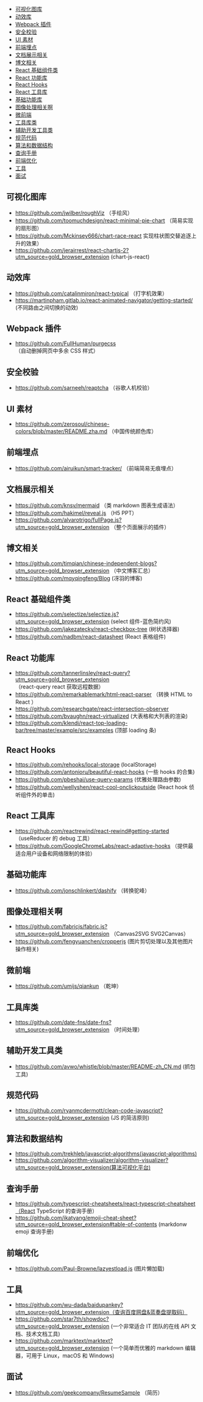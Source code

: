 - [可视化图库](#%e5%8f%af%e8%a7%86%e5%8c%96%e5%9b%be%e5%ba%93)
- [动效库](#%e5%8a%a8%e6%95%88%e5%ba%93)
- [Webpack 插件](#webpack-%e6%8f%92%e4%bb%b6)
- [安全校验](#%e5%ae%89%e5%85%a8%e6%a0%a1%e9%aa%8c)
- [UI 素材](#ui-%e7%b4%a0%e6%9d%90)
- [前端埋点](#%e5%89%8d%e7%ab%af%e5%9f%8b%e7%82%b9)
- [文档展示相关](#%e6%96%87%e6%a1%a3%e5%b1%95%e7%a4%ba%e7%9b%b8%e5%85%b3)
- [博文相关](#%e5%8d%9a%e6%96%87%e7%9b%b8%e5%85%b3)
- [React 基础组件类](#react-%e5%9f%ba%e7%a1%80%e7%bb%84%e4%bb%b6%e7%b1%bb)
- [React 功能库](#react-%e5%8a%9f%e8%83%bd%e5%ba%93)
- [React Hooks](#react-hooks)
- [React 工具库](#react-%e5%b7%a5%e5%85%b7%e5%ba%93)
- [基础功能库](#%e5%9f%ba%e7%a1%80%e5%8a%9f%e8%83%bd%e5%ba%93)
- [图像处理相关啊](#%e5%9b%be%e5%83%8f%e5%a4%84%e7%90%86%e7%9b%b8%e5%85%b3%e5%95%8a)
- [微前端](#%e5%be%ae%e5%89%8d%e7%ab%af)
- [工具库类](#%e5%b7%a5%e5%85%b7%e5%ba%93%e7%b1%bb)
- [辅助开发工具类](#%e8%be%85%e5%8a%a9%e5%bc%80%e5%8f%91%e5%b7%a5%e5%85%b7%e7%b1%bb)
- [规范代码](#%e8%a7%84%e8%8c%83%e4%bb%a3%e7%a0%81)
- [算法和数据结构](#%e7%ae%97%e6%b3%95%e5%92%8c%e6%95%b0%e6%8d%ae%e7%bb%93%e6%9e%84)
- [查询手册](#%e6%9f%a5%e8%af%a2%e6%89%8b%e5%86%8c)
- [前端优化](#%e5%89%8d%e7%ab%af%e4%bc%98%e5%8c%96)
- [工具](#%e5%b7%a5%e5%85%b7)
- [面试](#%e9%9d%a2%e8%af%95)

## 可视化图库

- https://github.com/jwilber/roughViz （手绘风）
- https://github.com/toomuchdesign/react-minimal-pie-chart （简易实现的扇形图）
- https://github.com/Mckinsey666/chart-race-react 实现柱状图交替追逐上升的效果）
- https://github.com/jerairrest/react-chartjs-2?utm_source=gold_browser_extension (chart-js-react)

## 动效库

- https://github.com/catalinmiron/react-typical （打字机效果）
- https://martinpham.gitlab.io/react-animated-navigator/getting-started/ (不同路由之间切换的动效)

## Webpack 插件

- https://github.com/FullHuman/purgecss （自动删掉网页中多余 CSS 样式）

## 安全校验

- https://github.com/sarneeh/reaptcha （谷歌人机校验）

## UI 素材

- https://github.com/zerosoul/chinese-colors/blob/master/README.zha.md （中国传统颜色库）

## 前端埋点

- https://github.com/airuikun/smart-tracker/ （前端简易无痕埋点）

## 文档展示相关

- https://github.com/knsv/mermaid （类 markdown 图表生成语法）
- https://github.com/hakimel/reveal.js （H5 PPT）
- https://github.com/alvarotrigo/fullPage.js?utm_source=gold_browser_extension （整个页面展示的插件）

## 博文相关

- https://github.com/timqian/chinese-independent-blogs?utm_source=gold_browser_extension （中文博客汇总）
- https://github.com/mqyqingfeng/Blog (冴羽的博客)

## React 基础组件类

- https://github.com/selectize/selectize.js?utm_source=gold_browser_extension (select 组件-蓝色简约风)
- https://github.com/jakezatecky/react-checkbox-tree (树状选择器)
- https://github.com/nadbm/react-datasheet (React 表格组件)

## React 功能库

- https://github.com/tannerlinsley/react-query?utm_source=gold_browser_extension （react-query react 获取远程数据）
- https://github.com/remarkablemark/html-react-parser （转换 HTML to React ）
- https://github.com/researchgate/react-intersection-observer
- https://github.com/bvaughn/react-virtualized (大表格和大列表的渲染)
- https://github.com/klendi/react-top-loading-bar/tree/master/example/src/examples (顶部 loading 条)

## React Hooks

- https://github.com/rehooks/local-storage (localStorage)
- https://github.com/antonioru/beautiful-react-hooks (一些 hooks 的合集)
- https://github.com/pbeshai/use-query-params (优雅处理路由参数)
- https://github.com/wellyshen/react-cool-onclickoutside (React hook 侦听组件外的单击)

## React 工具库

- https://github.com/reactrewind/react-rewind#getting-started （useReducer 的 debug 工具）
- https://github.com/GoogleChromeLabs/react-adaptive-hooks （提供最适合用户设备和网络限制的体验）

## 基础功能库

- https://github.com/jonschlinkert/dashify （转换驼峰）

## 图像处理相关啊

- https://github.com/fabricjs/fabric.js?utm_source=gold_browser_extension （Canvas2SVG SVG2Canvas）
- https://github.com/fengyuanchen/cropperjs (图片剪切处理以及其他图片操作相关)

## 微前端

- https://github.com/umijs/qiankun （乾坤）

## 工具库类

- https://github.com/date-fns/date-fns?utm_source=gold_browser_extension （时间处理）

## 辅助开发工具类

- https://github.com/avwo/whistle/blob/master/README-zh_CN.md (抓包工具)

## 规范代码

- https://github.com/ryanmcdermott/clean-code-javascript?utm_source=gold_browser_extension (JS 的简洁原则)

## 算法和数据结构

- https://github.com/trekhleb/javascript-algorithms(javascript-algorithms)
- https://github.com/algorithm-visualizer/algorithm-visualizer?utm_source=gold_browser_extension(算法可视化平台)

## 查询手册

- https://github.com/typescript-cheatsheets/react-typescript-cheatsheet（React TypeScript 的查询手册）
- https://github.com/ikatyang/emoji-cheat-sheet?utm_source=gold_browser_extension#table-of-contents (markdonw emoji 查询手册)

## 前端优化

- https://github.com/Paul-Browne/lazyestload.js (图片懒加载)

## 工具

- https://github.com/wu-dada/baidupankey?utm_source=gold_browser_extension（查询百度网盘&蓝奏盘提取码）
- https://github.com/star7th/showdoc?utm_source=gold_browser_extension (一个非常适合 IT 团队的在线 API 文档、技术文档工具)
- https://github.com/marktext/marktext?utm_source=gold_browser_extension (一个简单而优雅的 markdown 编辑器，可用于 Linux，macOS 和 Windows)

## 面试

- https://github.com/geekcompany/ResumeSample （简历）
